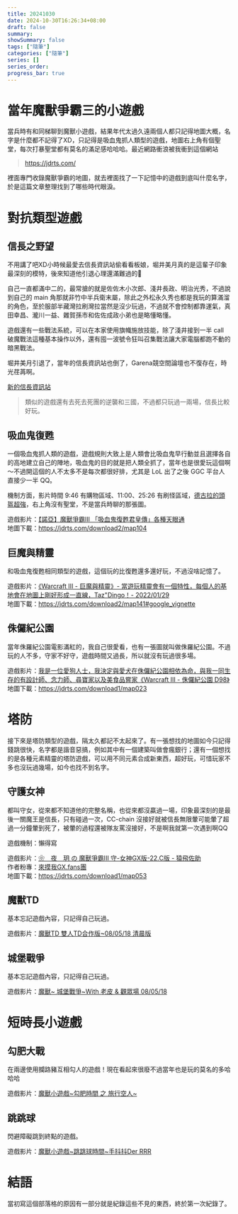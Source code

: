 ```yaml
---
title: 20241030
date: 2024-10-30T16:26:34+08:00
draft: false
summary: 
showSummary: false
tags: ["隨筆"]
categories: ["隨筆"]
series: []
series_order: 
progress_bar: true
---
```


# 當年魔獸爭霸三的小遊戲

當兵時有和同梯聊到魔獸小遊戲，結果年代太過久遠兩個人都只記得地圖大概，名字是什麼都不記得了XD，只記得是吸血鬼抓人類型的遊戲，地圖右上角有個聖堂，每次打暴聖堂都有莫名的滿足感哈哈哈。最近網路衝浪被我衝到這個網站

> https://jdrts.com/

裡面專門收錄魔獸爭霸的地圖，就去裡面找了一下記憶中的遊戲到底叫什麼名字，於是這篇文章整理找到了哪些時代眼淚。

# 對抗類型遊戲

## 信長之野望

不用講了吧XD小時候最愛去信長資訊站偷看看板娘，堀井美月真的是這輩子印象最深刻的模特，後來知道他引退心理還滿難過的🤣

自己一直都滿中二的，最常搶的就是佐佐木小次郎、淺井長政、明治光秀，不過說到自己的 main 角那就非竹中半兵衛末屬，除此之外松永久秀也都是我玩的算滿溜的角色，至於服部半藏灣拉刷灣拉當然是沒少玩過，不過就不會控制都靠運氣，真田幸昌、瀧川一益、雜賀孫市和佐佐成政小弟也是略懂略懂。

遊戲還有一些戰法系統，可以在本家使用旗幟施放技能，除了淺井接到一半 call 破魔戰法這種基本操作以外，還有囤一波號令狂叫召集戰法讓大家電腦都跑不動的暗黑戰法。

堀井美月引退了，當年的信長資訊站也倒了，Garena競空間論壇也不復存在，時光荏苒啊。

[新的信長資訊站](https://damody.github.io/AmbitionOfNobunaga/data_from_web/16.3B2/war3nobu.wltw.org/index.html)

> 類似的遊戲還有去死去死團的逆襲和三國，不過都只玩過一兩場，信長比較好玩。

## 吸血鬼復甦

一個吸血鬼抓人類的遊戲，遊戲規則大致上是人類會比吸血鬼早行動並且選擇各自的高地建立自己的陣地，吸血鬼的目的就是把人類全抓了，當年也是很愛玩這個啊～不過開這個的人不太多不是每次都很好排，尤其是 LoL 出了之後 GGC 平台人直接少一半 QQ。

機制方面，影片時間 9:46 有購物區域、11:00、25:26 有刷怪區域，[德古拉的頭盔超強](https://home.gamer.com.tw/creationDetail.php?sn=878790)，右上角沒有聖堂，不是當兵時聊的那張圖。

遊戲影片：[【諾亞】魔獸爭霸III 「吸血鬼復甦君皇傳」各種天眼通](https://www.youtube.com/watch?v=r1o0ojUMo-4)  
地圖下載：https://jdrts.com/download2/map104

## 巨魔與精靈

和吸血鬼復甦相同類型的遊戲，這個玩的比復甦還多還好玩，不過沒啥記憶了。

遊戲影片：[《Warcraft III - 巨魔與精靈》- 當遊玩精靈會有一個特性，每個人的基地會在地圖上剛好形成一直線，Taz"Dingo！- 2022/01/29](https://www.youtube.com/watch?v=xljAm33BJq0)  
地圖下載：https://jdrts.com/download2/map141#google_vignette  

## 侏儸紀公園

當年侏羅紀公園電影滿紅的，我自己很愛看，也有一張圖就叫做侏羅紀公園。不過玩的人不多，守家不好守，遊戲時間又過長，所以就沒有玩過很多場。

遊戲影片：[我是一位愛狗人士，我決定與愛犬在侏儸紀公園相依為命，與我一同生存的有設計師、念力師、尋寶家以及美食品嘗家《Warcraft III - 侏儸紀公園 D98》](https://www.youtube.com/watch?v=dbgv7_XiY_g)  
地圖下載：https://jdrts.com/download1/map023

# 塔防

接下來是塔防類型的遊戲，隔太久都記不太起來了。有一張想找的地圖如今只記得錢跳很快，名字都是諧音惡搞，例如其中有一個建築叫做會瘋銀行；還有一個想找的是各種元素精靈的塔防遊戲，可以用不同元素合成新東西，超好玩，可惜玩家不多也沒玩過幾場，如今也找不到名字。

## 守護女神

都叫守女，從來都不知道他的完整名稱，也從來都沒贏過一場，印象最深刻的是最後一關魔王是信長，只有碰過一次，CC-chain 沒接好就被信長無限暈可能暈了超過一分鐘暈到死了，被暈的過程還被隊友罵沒接好，不是啊我就第一次遇到啊QQ

遊戲機制：懶得寫

遊戲影片：[❀　夜　玥 の 魔獸爭霸III 守-女神GX版-22.C版 - 猿飛佐助](https://www.youtube.com/watch?app=desktop&v=ZUfH9G91EEw)  
作者粉專：[來摸我GX.fans團](https://www.facebook.com/DefendsGX.fans)  
地圖下載：https://jdrts.com/download1/map053  

## 魔獸TD

基本忘記遊戲內容，只記得自己玩過。

遊戲影片：[魔獸TD 雙人TD合作版~08/05/18 清晨版](https://www.youtube.com/watch?v=F08u7SZ0j7c)

## 城堡戰爭

基本忘記遊戲內容，只記得自己玩過。

遊戲影片：[魔獸~ 城堡戰爭~With 老皮 & 觀眾場 08/05/18](https://www.youtube.com/watch?v=FS3gqQnmBs0&list=PLVh04p4xhOtVNqB6uFpX5gaducC_ELqnq&index=13)

# 短時長小遊戲

## 勾肥大戰

在兩邊使用攔路豬互相勾人的遊戲！現在看起來很廢不過當年也是玩的莫名的多哈哈哈

遊戲影片：[魔獸小遊戲~勾肥時間 之 旅行空人~](https://www.youtube.com/watch?v=JqfJotKabq0&list=PLVh04p4xhOtVNqB6uFpX5gaducC_ELqnq&index=5)

## 跳跳球

閃避障礙跳到終點的遊戲。

遊戲影片：[魔獸小遊戲~跳跳球時間~手抖抖Der RRR](https://www.youtube.com/watch?v=uAOtEHu5DWI&list=PLVh04p4xhOtVNqB6uFpX5gaducC_ELqnq&index=7)

# 結語

當初寫這個部落格的原因有一部分就是紀錄這些不見的東西，終於第一次紀錄了。
